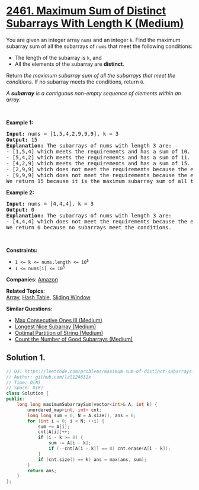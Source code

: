 # [2461. Maximum Sum of Distinct Subarrays With Length K (Medium)](https://leetcode.com/problems/maximum-sum-of-distinct-subarrays-with-length-k)

<p>You are given an integer array <code>nums</code> and an integer <code>k</code>. Find the maximum subarray sum of all the subarrays of <code>nums</code> that meet the following conditions:</p>
<ul>
	<li>The length of the subarray is <code>k</code>, and</li>
	<li>All the elements of the subarray are <strong>distinct</strong>.</li>
</ul>
<p>Return <em>the maximum subarray sum of all the subarrays that meet the conditions</em><em>.</em> If no subarray meets the conditions, return <code>0</code>.</p>
<p><em>A <strong>subarray</strong> is a contiguous non-empty sequence of elements within an array.</em></p>
<p>&nbsp;</p>
<p><strong class="example">Example 1:</strong></p>
<pre><strong>Input:</strong> nums = [1,5,4,2,9,9,9], k = 3
<strong>Output:</strong> 15
<strong>Explanation:</strong> The subarrays of nums with length 3 are:
- [1,5,4] which meets the requirements and has a sum of 10.
- [5,4,2] which meets the requirements and has a sum of 11.
- [4,2,9] which meets the requirements and has a sum of 15.
- [2,9,9] which does not meet the requirements because the element 9 is repeated.
- [9,9,9] which does not meet the requirements because the element 9 is repeated.
We return 15 because it is the maximum subarray sum of all the subarrays that meet the conditions
</pre>
<p><strong class="example">Example 2:</strong></p>
<pre><strong>Input:</strong> nums = [4,4,4], k = 3
<strong>Output:</strong> 0
<strong>Explanation:</strong> The subarrays of nums with length 3 are:
- [4,4,4] which does not meet the requirements because the element 4 is repeated.
We return 0 because no subarrays meet the conditions.
</pre>
<p>&nbsp;</p>
<p><strong>Constraints:</strong></p>
<ul>
	<li><code>1 &lt;= k &lt;= nums.length &lt;= 10<sup>5</sup></code></li>
	<li><code>1 &lt;= nums[i] &lt;= 10<sup>5</sup></code></li>
</ul>

**Companies**:
[Amazon](https://leetcode.com/company/amazon)

**Related Topics**:  
[Array](https://leetcode.com/tag/array/), [Hash Table](https://leetcode.com/tag/hash-table/), [Sliding Window](https://leetcode.com/tag/sliding-window/)

**Similar Questions**:
* [Max Consecutive Ones III (Medium)](https://leetcode.com/problems/max-consecutive-ones-iii/)
* [Longest Nice Subarray (Medium)](https://leetcode.com/problems/longest-nice-subarray/)
* [Optimal Partition of String (Medium)](https://leetcode.com/problems/optimal-partition-of-string/)
* [Count the Number of Good Subarrays (Medium)](https://leetcode.com/problems/count-the-number-of-good-subarrays/)

## Solution 1.

```cpp
// OJ: https://leetcode.com/problems/maximum-sum-of-distinct-subarrays-with-length-k
// Author: github.com/lzl124631x
// Time: O(N)
// Space: O(K)
class Solution {
public:
    long long maximumSubarraySum(vector<int>& A, int k) {
        unordered_map<int, int> cnt;
        long long sum = 0, N = A.size(), ans = 0;
        for (int i = 0; i < N; ++i) {
            sum += A[i];
            cnt[A[i]]++;
            if (i - k >= 0) {
                sum -= A[i - k];
                if (--cnt[A[i - k]] == 0) cnt.erase(A[i - k]);
            }
            if (cnt.size() == k) ans = max(ans, sum);
        }
        return ans;
    }
};
```
